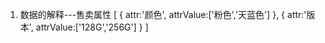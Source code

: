 1. 数据的解释---售卖属性
[
    {
        attr:'颜色',
        attrValue:['粉色','天蓝色']
    },
    {
        attr:'版本',
        attrValue:['128G','256G']
    }
]
